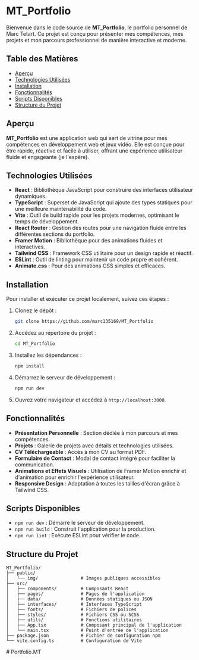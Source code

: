 # MT_Portfolio

Bienvenue dans le code source de **MT_Portfolio**, le portfolio personnel de Marc Tetart. Ce projet est conçu pour présenter mes compétences, mes projets et mon parcours professionnel de manière interactive et moderne.

## Table des Matières

- [Aperçu](#aperçu)
- [Technologies Utilisées](#technologies-utilisées)
- [Installation](#installation)
- [Fonctionnalités](#fonctionnalités)
- [Scripts Disponibles](#scripts-disponibles)
- [Structure du Projet](#structure-du-projet)

## Aperçu

**MT_Portfolio** est une application web qui sert de vitrine pour mes compétences en développement web et jeux vidéo. Elle est conçue pour être rapide, réactive et facile à utiliser, offrant une expérience utilisateur fluide et engageante (je l'espère).

## Technologies Utilisées

- **React** : Bibliothèque JavaScript pour construire des interfaces utilisateur dynamiques.
- **TypeScript** : Superset de JavaScript qui ajoute des types statiques pour une meilleure maintenabilité du code.
- **Vite** : Outil de build rapide pour les projets modernes, optimisant le temps de développement.
- **React Router** : Gestion des routes pour une navigation fluide entre les différentes sections du portfolio.
- **Framer Motion** : Bibliothèque pour des animations fluides et interactives.
- **Tailwind CSS** : Framework CSS utilitaire pour un design rapide et réactif.
- **ESLint** : Outil de linting pour maintenir un code propre et cohérent.
- **Animate.css** : Pour des animations CSS simples et efficaces.

## Installation

Pour installer et exécuter ce projet localement, suivez ces étapes :

1. Clonez le dépôt :

   ```bash
   git clone https://github.com/marc135169/MT_Portfolio
   ```

2. Accédez au répertoire du projet :

   ```bash
   cd MT_Portfolio
   ```

3. Installez les dépendances :

   ```bash
   npm install
   ```

4. Démarrez le serveur de développement :

   ```bash
   npm run dev
   ```

5. Ouvrez votre navigateur et accédez à `http://localhost:3000`.

## Fonctionnalités

- **Présentation Personnelle** : Section dédiée à mon parcours et mes compétences.
- **Projets** : Galerie de projets avec détails et technologies utilisées.
- **CV Téléchargeable** : Accès à mon CV au format PDF.
- **Formulaire de Contact** : Modal de contact intégré pour faciliter la communication.
- **Animations et Effets Visuels** : Utilisation de Framer Motion enrichir et d'animation pour enrichir l'expérience utilisateur.
- **Responsive Design** : Adaptation à toutes les tailles d'écran grâce à Tailwind CSS.

## Scripts Disponibles

- `npm run dev` : Démarre le serveur de développement.
- `npm run build` : Construit l'application pour la production.
- `npm run lint` : Exécute ESLint pour vérifier le code.

## Structure du Projet

```
MT_Portfolio/
├── public/
│   └── img/                # Images publiques accessibles
├── src/
│   ├── components/         # Composants React
│   ├── pages/              # Pages de l'application
│   ├── data/               # Données statiques ou JSON
│   ├── interfaces/         # Interfaces TypeScript
│   ├── fonts/              # Fichiers de polices
│   ├── styles/             # Fichiers CSS ou SCSS
│   ├── utils/              # Fonctions utilitaires
│   ├── App.tsx             # Composant principal de l'application
│   └── main.tsx            # Point d'entrée de l'application
├── package.json            # Fichier de configuration npm
└── vite.config.ts          # Configuration de Vite
```
#   P o r t f o l i o . M T 
 
 
